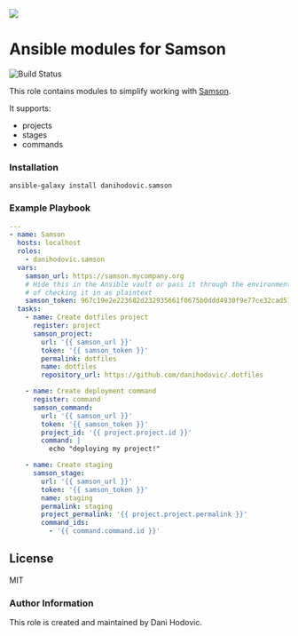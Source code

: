 <img src="https://github.com/janabuco/ansible-samson/blob/master/logo.png?raw=true">

# Ansible modules for Samson

![Build Status](https://travis-ci.org/danihodovic/ansible-samson.svg?branch=master)

This role contains modules to simplify working with
[Samson](https://github.com/zendesk/samson).

It supports:

- projects
- stages
- commands

### Installation
```
ansible-galaxy install danihodovic.samson
```

### Example Playbook

```yml
---
- name: Samson
  hosts: localhost
  roles:
    - danihodovic.samson
  vars:
    samson_url: https://samson.mycompany.org
    # Hide this in the Ansible vault or pass it through the environment instead
    # of checking it in as plaintext
    samson_token: 967c19e2e223682d232935661f0675b0ddd4930f9e77ce32cad51bc65b24bbbc
  tasks:
    - name: Create dotfiles project
      register: project
      samson_project:
        url: '{{ samson_url }}'
        token: '{{ samson_token }}'
        permalink: dotfiles
        name: dotfiles
        repository_url: https://github.com/danihodovic/.dotfiles

    - name: Create deployment command
      register: command
      samson_command:
        url: '{{ samson_url }}'
        token: '{{ samson_token }}'
        project_id: '{{ project.project.id }}'
        command: |
          echo "deploying my project!"

    - name: Create staging
      samson_stage:
        url: '{{ samson_url }}'
        token: '{{ samson_token }}'
        name: staging
        permalink: staging
        project_permalink: '{{ project.project.permalink }}'
        command_ids:
          - '{{ command.command.id }}'
```

License
-------

MIT

### Author Information

This role is created and maintained by Dani Hodovic.
